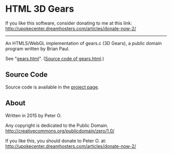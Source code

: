 HTML 3D Gears
====

If you like this software, consider donating to me at this link: http://upokecenter.dreamhosters.com/articles/donate-now-2/

----

An HTML5/WebGL implementation of gears.c (3D Gears), a public domain program
written by Brian Paul.

See "[gears.html](http://peteroupc.github.io/html-gears/gears.html)".
([Source code of gears.html](https://raw.githubusercontent.com/peteroupc/html-gears/master/gears.html).)

Source Code
---------
Source code is available in the [project page](https://github.com/peteroupc/html-gears).

About
-----------

Written in 2015 by Peter O.

Any copyright is dedicated to the Public Domain.
http://creativecommons.org/publicdomain/zero/1.0/

If you like this, you should donate to Peter O.
at: http://upokecenter.dreamhosters.com/articles/donate-now-2/
